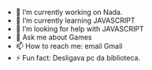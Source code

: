 - 🔭 I’m currently working on Nada.
- 🌱 I’m currently learning JAVASCRIPT
- 🤔 I’m looking for help with JAVASCRIPT
- 💬 Ask me about Games
- 📫 How to reach me: email Gmail
- ⚡ Fun fact: Desligava pc da biblioteca.
